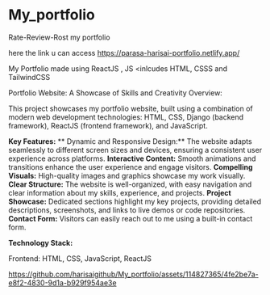 # My_portfolio
Rate-Review-Rost my portfolio

here the link u can access https://parasa-harisai-portfolio.netlify.app/


My Portfolio made using ReactJS , JS &lt;inlcudes HTML, CSSS and TailwindCSS



Portfolio Website: A Showcase of Skills and Creativity
Overview:

This project showcases my portfolio website, built using a combination of modern web development technologies: HTML, CSS, Django (backend framework), ReactJS (frontend framework), and JavaScript.

**Key Features:**
**
Dynamic and Responsive Design:** The website adapts seamlessly to different screen sizes and devices, ensuring a consistent user experience across platforms.
**Interactive Content:** Smooth animations and transitions enhance the user experience and engage visitors.
**Compelling Visuals:** High-quality images and graphics showcase my work visually.
**Clear Structure:** The website is well-organized, with easy navigation and clear information about my skills, experience, and projects.
**Project Showcase:** Dedicated sections highlight my key projects, providing detailed descriptions, screenshots, and links to live demos or code repositories.
**Contact Form:** Visitors can easily reach out to me using a built-in contact form.


**Technology Stack:**

Frontend: HTML, CSS, JavaScript, ReactJS


https://github.com/harisaigithub/My_portfolio/assets/114827365/4fe2be7a-e8f2-4830-9d1a-b929f954ae3e



